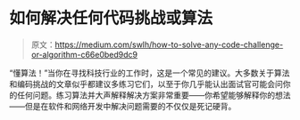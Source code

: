 # 如何解决任何代码挑战或算法

> 原文：<https://medium.com/swlh/how-to-solve-any-code-challenge-or-algorithm-c66e0bed9dc9>

“懂算法！”当你在寻找科技行业的工作时，这是一个常见的建议。大多数关于算法和编码挑战的文章似乎都建议多练习它们，以至于你几乎能认出面试官可能会问你的任何问题。练习算法并大声解释解决方案非常重要——你希望能够解释你的想法——但是在软件和网络开发中解决问题需要的不仅仅是死记硬背。